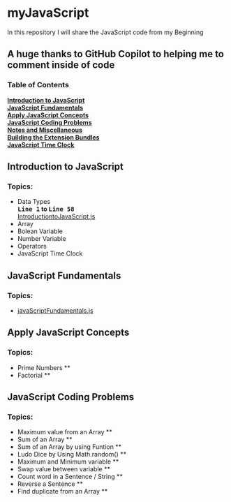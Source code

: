 # myJavaScript
In this repository I will share the JavaScript code from my Beginning
## A huge thanks to GitHub Copilot to helping me to comment inside of code
### Table of Contents
**[Introduction to JavaScript](#introduction-to-javascript)**<br>
**[JavaScript Fundamentals](#javascript-fundamentals)**<br>
**[Apply JavaScript Concepts](#apply-javascript-concepts)**<br>
**[JavaScript Coding Problems](#javascript-coding-problems)**<br>
**[Notes and Miscellaneous](#notes-and-miscellaneous)**<br>
**[Building the Extension Bundles](#building-the-extension-bundles)**<br>
**[JavaScript Time Clock](#javascript-time-clock)**<br>

## Introduction to JavaScript
### Topics:
- Data Types **<br>
<kbd>Line 1</kbd> to <kbd>Line 58</kbd>**<br>[IntroductiontoJavaScript.js](https://github.com/nomandhoni-cs/myJavaScriptJourney/blob/master/introductionToJavaScript/IntroductiontoJavaScript.js)
- Array
- Bolean Variable
- Number Variable 
- Operators
- JavaScript Time Clock
## JavaScript Fundamentals
### Topics:
- [javaScriptFundamentals.js](https://github.com/nomandhoni-cs/myJavaScriptJourney/blob/master/javaScriptFundamentals/jsfundamentals.js)
## Apply JavaScript Concepts
### Topics:
- Prime Numbers **<br>
- Factorial **<br>
## JavaScript Coding Problems
### Topics:
- Maximum value from an Array **<br>
- Sum of an Array **<br>
- Sum of an Array by using Funtion **<br>
- Ludo Dice by Using Math.random() **<br>
- Maximum and Minimum variable **<br>
- Swap value between variable **<br>
- Count word in a Sentence / String **<br>
- Reverse a Sentence **<br>
- Find duplicate from an Array **<br>